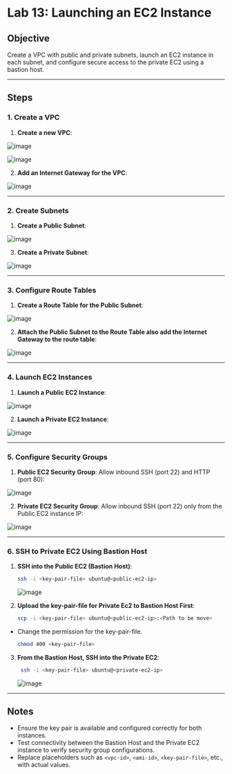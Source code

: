 # Lab 13: Launching an EC2 Instance  

## Objective  
Create a VPC with public and private subnets, launch an EC2 instance in each subnet, and configure secure access to the private EC2 using a bastion host.

---

## Steps  


### 1. Create a VPC  

1. **Create a new VPC**:  

![image](https://github.com/user-attachments/assets/79ba769e-b968-4b42-abf5-b0eaf5c2c06f)
  
![image](https://github.com/user-attachments/assets/b1e8623a-282a-4dda-822a-dc5895926d32)

2. **Add an Internet Gateway for the VPC**:  

![image](https://github.com/user-attachments/assets/9d45d31b-0ca4-417b-8127-2bdd9a049add)


---

### 2. Create Subnets  

1. **Create a Public Subnet**:  

![image](https://github.com/user-attachments/assets/b92ea532-86c1-460b-8267-c608f3309efa)


3. **Create a Private Subnet**:  

![image](https://github.com/user-attachments/assets/d42eebbb-441c-46c8-92a1-da5d37e28537)


---

### 3. Configure Route Tables  

1. **Create a Route Table for the Public Subnet**:  

![image](https://github.com/user-attachments/assets/e9629d6e-882a-4492-95d7-308b5939d130)


2. **Attach the Public Subnet to the Route Table also add the Internet Gateway to the route table**:  

![image](https://github.com/user-attachments/assets/df7fd5e3-4c7f-4d3a-bb35-b37da4b709c2)

---

 
### 4. Launch EC2 Instances  

1. **Launch a Public EC2 Instance**:  

![image](https://github.com/user-attachments/assets/442e2919-a336-424b-9674-75a525fc47f9)


2. **Launch a Private EC2 Instance**:  

![image](https://github.com/user-attachments/assets/a85f54c7-09fa-46f9-856d-154036f6e801)

---

### 5. Configure Security Groups  

1. **Public EC2 Security Group**: Allow inbound SSH (port 22) and HTTP (port 80):  

![image](https://github.com/user-attachments/assets/2ce478b0-a95d-473f-9ce6-6b37c4c3c01a)


2. **Private EC2 Security Group**: Allow inbound SSH (port 22) only from the Public EC2 instance IP:  

![image](https://github.com/user-attachments/assets/15cc7a92-5ba8-4900-84c1-7a7747a7c102)


---

### 6. SSH to Private EC2 Using Bastion Host  

1. **SSH into the Public EC2 (Bastion Host)**:  
    ```bash
    ssh -i <key-pair-file> ubuntu@<public-ec2-ip>
    ```
    ![image](https://github.com/user-attachments/assets/f6a6a044-3a34-4269-a19c-c3f2b023a127)

2. **Upload the key-pair-file for Private Ec2 to Bastion Host First**:  

    ```bash
    scp -i <key-pair-file> ubuntu@<public-ec2-ip>:<Path to be move>
    ```
    
  - Change the permission for the key-pair-file.
    
    ```bash
    chmod 400 <key-pair-file>
    ```

3. **From the Bastion Host, SSH into the Private EC2**:  

   ```bash
    ssh -i <key-pair-file> ubuntu@<private-ec2-ip>
    ```
    ![image](https://github.com/user-attachments/assets/78bbc590-94e2-4183-ad2a-0b23a2220ae3)

---

## Notes  

- Ensure the key pair is available and configured correctly for both instances.  
- Test connectivity between the Bastion Host and the Private EC2 instance to verify security group configurations.  
- Replace placeholders such as `<vpc-id>`, `<ami-id>`, `<key-pair-file>`, etc., with actual values.


